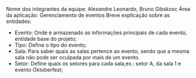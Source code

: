 Nome dos integrantes da equipe: Alexandre Leonardo, Bruno Gibskosc
Área da aplicação: Gerenciamento de eventos 
Breve explicação sobre as entidades: 
- Evento: Onde é armazenado as informações principais de cada evento, entidade base do projeto;
- Tipo: Define o tipo do evento;
- Sala: Para saber quais as salas pertence ao evento, sendo que a mesma sala não pode ser oculpada por mais de um evento.
- Setor: Define quais os setores para cada sala,ex.: setor A, da sala 1 e evento Oktoberfest;